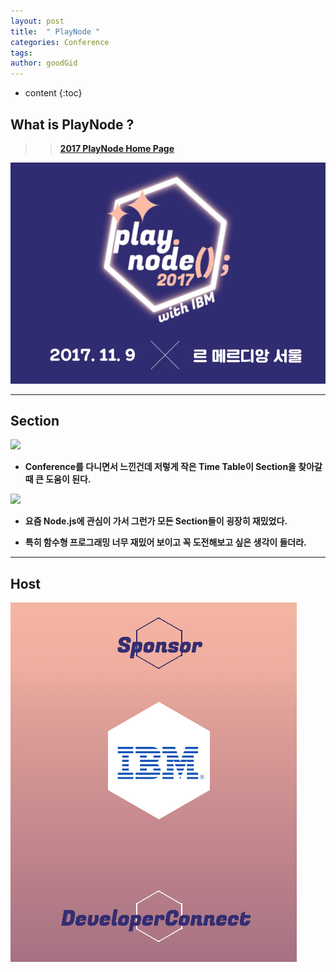 ```yaml
---
layout: post
title:  " PlayNode "
categories: Conference
tags: 
author: goodGid
---
```

* content
{:toc}


## What is PlayNode ?

>> <b>[2017 PlayNode Home Page](http://playnode.io/2017/)<b>




![](/assets/img/conference/playnode_1.png)




---

## Section



![](/assets/img/conference/playnode_2.png)



* Conference를 다니면서 느낀건데 저렇게 작은 Time Table이 Section을 찾아갈 때 큰 도움이 된다. 


![](/assets/img/conference/playnode_3.png)



* 요즘 Node.js에 관심이 가서 그런가 모든 Section들이 굉장히 재밌었다.

* 특히 함수형 프로그래밍 너무 재밌어 보이고 꼭 도전해보고 싶은 생각이 들더라.


---

## Host


![](/assets/img/conference/playnode_4.png)




